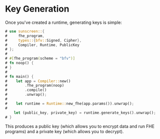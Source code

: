# Key Generation
Once you've created a runtime, generating keys is simple:

```rust
# use sunscreen::{
#     fhe_program,
#     types::{bfv::Signed, Cipher},
#     Compiler, Runtime, PublicKey
# };
#
# #[fhe_program(scheme = "bfv")]
# fn noop() {
# }
#
# fn main() {
#    let app = Compiler::new()
#        .fhe_program(noop)
#        .compile()
#        .unwrap();
#
#    let runtime = Runtime::new_fhe(app.params()).unwrap();
#
    let (public_key, private_key) = runtime.generate_keys().unwrap();
# }
```

This produces a public key (which allows you to encrypt data and run FHE programs) and a private key (which allows you to decrypt).
